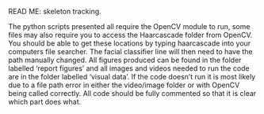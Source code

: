 READ ME: skeleton tracking.

The python scripts presented all require the OpenCV module to run, some files may also require you to access the Haarcascade folder from OpenCV.  You should be able to get these locations by typing haarcascade into your computers file searcher. The facial classifier line will then need to have the path manually changed.
All figures produced can be found in the folder labelled ‘report figures’ and all images and videos needed to run the code are in the folder labelled ‘visual data’. If the code doesn’t run it is most likely due to a file path error in either the video/image folder or with OpenCV being called correctly.
All code should be fully commented so that it is clear which part does what.
